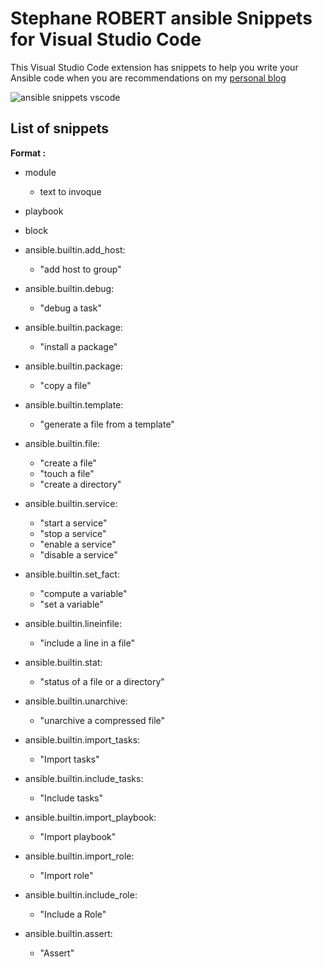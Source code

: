 # Stephane ROBERT ansible Snippets for Visual Studio Code

This Visual Studio Code extension has snippets to help you write your Ansible
code when you are recommendations on my [personal blog](https://blog.stephane-robert.info/)

![ansible snippets vscode](https://github.com/stephrobert/ansible-snippets/raw/main/img/sr-ansible-snippet.gif)

## List of snippets

**Format :**

* module
  * text to invoque

* playbook
* block
* ansible.builtin.add_host:
  * "add host to group"
* ansible.builtin.debug:
  * "debug a task"
* ansible.builtin.package:
  * "install a package"
* ansible.builtin.package:
  * "copy a file"
* ansible.builtin.template:
  * "generate a file from a template"
* ansible.builtin.file:
  * "create a file"
  * "touch a file"
  * "create a directory"
* ansible.builtin.service:
  * "start a service"
  * "stop a service"
  * "enable a service"
  * "disable a service"
* ansible.builtin.set_fact:
  * "compute a variable"
  * "set a variable"
* ansible.builtin.lineinfile:
  * "include a line in a file"
* ansible.builtin.stat:
  * "status of a file or a directory"
* ansible.builtin.unarchive:
  * "unarchive a compressed file"
* ansible.builtin.import_tasks:
  * "Import tasks"
* ansible.builtin.include_tasks:
  * "Include tasks"
* ansible.builtin.import_playbook:
  * "Import playbook"
* ansible.builtin.import_role:
  * "Import role"
* ansible.builtin.include_role:
  * "Include a Role"
* ansible.builtin.assert:
  * "Assert"

<!-- set_fact, stat, blockinfile, lineinfile, assert, includes, wait_for, import_tasks, unarchive
- name: Add os specific variables
  ansible.builtin.include_vars: "{{ loop_vars }}"
  with_first_found:
    - files:
        - "{{ ansible_distribution | lower }}-{{ ansible_distribution_version }}.yml"
        - "{{ ansible_distribution | lower }}-{{ ansible_distribution_major_version }}.yml"
        - "{{ ansible_distribution | lower }}.yml"
        - "{{ ansible_os_family | lower }}.yml"
        - "{{ ansible_system | lower }}.yml"
        - "main.yml"
      paths:
        - "vars"
  loop_control:
    loop_var: loop_vars -->